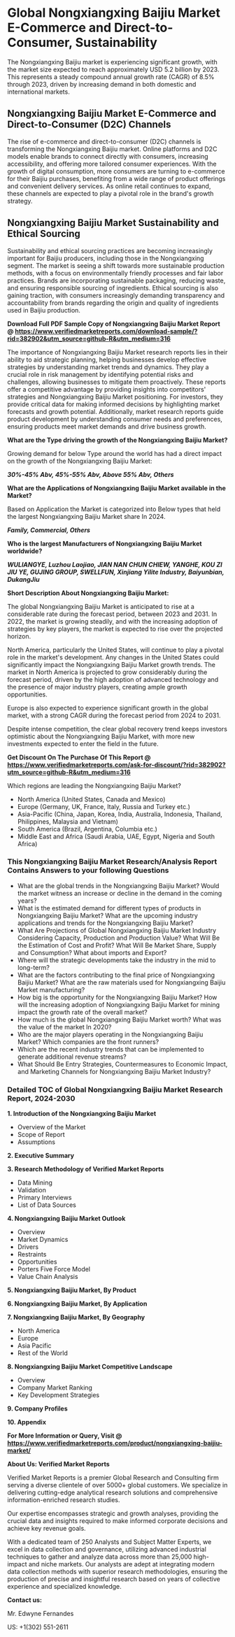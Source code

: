 <h1>Global Nongxiangxing Baijiu Market E-Commerce and Direct-to-Consumer, Sustainability</h1><p class=""><p>The Nongxiangxing Baijiu market is experiencing significant growth, with the market size expected to reach approximately USD 5.2 billion by 2023. This represents a steady compound annual growth rate (CAGR) of 8.5% through 2023, driven by increasing demand in both domestic and international markets.</p><h2>Nongxiangxing Baijiu Market E-Commerce and Direct-to-Consumer (D2C) Channels</h2><p>The rise of e-commerce and direct-to-consumer (D2C) channels is transforming the Nongxiangxing Baijiu market. Online platforms and D2C models enable brands to connect directly with consumers, increasing accessibility, and offering more tailored consumer experiences. With the growth of digital consumption, more consumers are turning to e-commerce for their Baijiu purchases, benefiting from a wide range of product offerings and convenient delivery services. As online retail continues to expand, these channels are expected to play a pivotal role in the brand's growth strategy.</p><h2>Nongxiangxing Baijiu Market Sustainability and Ethical Sourcing</h2><p>Sustainability and ethical sourcing practices are becoming increasingly important for Baijiu producers, including those in the Nongxiangxing segment. The market is seeing a shift towards more sustainable production methods, with a focus on environmentally friendly processes and fair labor practices. Brands are incorporating sustainable packaging, reducing waste, and ensuring responsible sourcing of ingredients. Ethical sourcing is also gaining traction, with consumers increasingly demanding transparency and accountability from brands regarding the origin and quality of ingredients used in Baijiu production.</p></p><p class=""><strong>Download Full PDF Sample Copy of Nongxiangxing Baijiu Market Report @ <a href="https://www.verifiedmarketreports.com/download-sample/?rid=382902&utm_source=github-R&utm_medium=316" target="_blank">https://www.verifiedmarketreports.com/download-sample/?rid=382902&utm_source=github-R&utm_medium=316</a></strong></p><p>The importance of&nbsp;Nongxiangxing Baijiu Market research reports lies in their ability to aid strategic planning, helping businesses develop effective strategies by understanding market trends and dynamics. They play a crucial role in risk management by identifying potential risks and challenges, allowing businesses to mitigate them proactively. These reports offer a competitive advantage by providing insights into competitors' strategies and Nongxiangxing Baijiu Market positioning. For investors, they provide critical data for making informed decisions by highlighting market forecasts and growth potential. Additionally, market research reports guide product development by understanding consumer needs and preferences, ensuring products meet market demands and drive business growth.</p><p><strong>What are the&nbsp;Type driving the growth of the Nongxiangxing Baijiu Market?</strong></p><p id="" class="">Growing demand for below Type around the world has had a direct impact on the growth of the Nongxiangxing Baijiu Market:</p><p class=""><em><strong>30%-45% Abv, 45%-55% Abv, Above 55% Abv, Others</strong></em></p><p class=""><strong>What are the&nbsp;Applications&nbsp;of Nongxiangxing Baijiu Market available in the Market?</strong></p><p id="" class="">Based on Application the Market is categorized into Below types that held the largest Nongxiangxing Baijiu Market share In 2024.</p><p class=""><em><strong>Family, Commercial, Others</strong></em></p><p class=""><strong>Who is the largest Manufacturers of Nongxiangxing Baijiu Market worldwide?</strong></p><p><em><strong>WULIANGYE, Luzhou Laojiao, JIAN NAN CHUN CHIEW, YANGHE, KOU ZI JIU YE, GUJING GROUP, SWELLFUN, Xinjiang Yilite Industry, Baiyunbian, DukangJiu</strong></em></p><p id="" class=""><strong>Short Description About Nongxiangxing Baijiu Market:</strong></p><p>The global Nongxiangxing Baijiu Market is anticipated to rise at a considerable rate during the forecast period, between 2023 and 2031. In 2022, the market is growing steadily, and with the increasing adoption of strategies by key players, the market is expected to rise over the projected horizon.</p><p>North America, particularly the United States, will continue to play a pivotal role in the market's development. Any changes in the United States could significantly impact the Nongxiangxing Baijiu Market growth trends. The market in North America is projected to grow considerably during the forecast period, driven by the high adoption of advanced technology and the presence of major industry players, creating ample growth opportunities.</p><p>Europe is also expected to experience significant growth in the global market, with a strong CAGR during the forecast period from 2024 to 2031.</p><p>Despite intense competition, the clear global recovery trend keeps investors optimistic about the Nongxiangxing Baijiu Market, with more new investments expected to enter the field in the future.</p><p id="" class=""><strong>Get Discount On The Purchase Of This Report @ <a href="https://www.verifiedmarketreports.com/ask-for-discount/?rid=382902?utm_source=github-R&utm_medium=316" target="_blank">https://www.verifiedmarketreports.com/ask-for-discount/?rid=382902?utm_source=github-R&utm_medium=316</a></strong></p><p class="">Which regions are leading the Nongxiangxing Baijiu Market?</p><ul><li>North America (United States, Canada and Mexico)</li><li>Europe (Germany, UK, France, Italy, Russia and Turkey etc.)</li><li>Asia-Pacific (China, Japan, Korea, India, Australia, Indonesia, Thailand, Philippines, Malaysia and Vietnam)</li><li>South America (Brazil, Argentina, Columbia etc.)</li><li>Middle East and Africa (Saudi Arabia, UAE, Egypt, Nigeria and South Africa)</li></ul><h3 id="" class="">This Nongxiangxing Baijiu Market Research/Analysis Report Contains Answers to your following Questions</h3><ul><li>What are the global trends in the Nongxiangxing Baijiu Market? Would the market witness an increase or decline in the demand in the coming years?</li><li>What is the estimated demand for different types of products in Nongxiangxing Baijiu Market? What are the upcoming industry applications and trends for the Nongxiangxing Baijiu Market?</li><li>What Are Projections of Global Nongxiangxing Baijiu Market Industry Considering Capacity, Production and Production Value? What Will Be the Estimation of Cost and Profit? What Will Be Market Share, Supply and Consumption? What about imports and Export?</li><li>Where will the strategic developments take the industry in the mid to long-term?</li><li>What are the factors contributing to the final price of Nongxiangxing Baijiu Market? What are the raw materials used for Nongxiangxing Baijiu Market manufacturing?</li><li>How big is the opportunity for the Nongxiangxing Baijiu Market? How will the increasing adoption of Nongxiangxing Baijiu Market for mining impact the growth rate of the overall market?</li><li>How much is the global Nongxiangxing Baijiu Market worth? What was the value of the market In 2020?</li><li>Who are the major players operating in the Nongxiangxing Baijiu Market? Which companies are the front runners?</li><li>Which are the recent industry trends that can be implemented to generate additional revenue streams?</li><li>What Should Be Entry Strategies, Countermeasures to Economic Impact, and Marketing Channels for Nongxiangxing Baijiu Market Industry?</li></ul><h3 id="" class="">Detailed TOC of Global Nongxiangxing Baijiu Market Research Report, 2024-2030</h3><p id="" class=""><strong>1. Introduction of the Nongxiangxing Baijiu Market</strong></p><ul><li>Overview of the Market</li><li>Scope of Report</li><li>Assumptions</li></ul><p id="" class=""><strong>2. Executive Summary</strong></p><p id="" class=""><strong>3. Research Methodology of Verified Market Reports</strong></p><ul><li>Data Mining</li><li>Validation</li><li>Primary Interviews</li><li>List of Data Sources</li></ul><p id="" class=""><strong>4. Nongxiangxing Baijiu Market Outlook</strong></p><ul><li>Overview</li><li>Market Dynamics</li><li>Drivers</li><li>Restraints</li><li>Opportunities</li><li>Porters Five Force Model</li><li>Value Chain Analysis</li></ul><p id="" class=""><strong>5. Nongxiangxing Baijiu Market, By Product</strong></p><p id="" class=""><strong>6. Nongxiangxing Baijiu Market, By Application</strong></p><p id="" class=""><strong>7. Nongxiangxing Baijiu Market, By Geography</strong></p><ul><li>North America</li><li>Europe</li><li>Asia Pacific</li><li>Rest of the World</li></ul><p id="" class=""><strong>8. Nongxiangxing Baijiu Market Competitive Landscape</strong></p><ul><li>Overview</li><li>Company Market Ranking</li><li>Key Development Strategies</li></ul><p id="" class=""><strong>9. Company Profiles</strong></p><p id="" class=""><strong>10. Appendix</strong></p><p id="" class=""><strong>For More Information or Query, Visit @ <a href="https://www.verifiedmarketreports.com/product/nongxiangxing-baijiu-market/" target="_blank">https://www.verifiedmarketreports.com/product/nongxiangxing-baijiu-market/</a></strong></p><p id="" class=""><strong>About Us: Verified Market Reports</strong></p><p id="" class="">Verified Market Reports is a premier Global Research and Consulting firm serving a diverse clientele of over 5000+ global customers. We specialize in delivering cutting-edge analytical research solutions and comprehensive information-enriched research studies.</p><p id="" class="">Our expertise encompasses strategic and growth analyses, providing the crucial data and insights required to make informed corporate decisions and achieve key revenue goals.</p><p id="" class="">With a dedicated team of 250 Analysts and Subject Matter Experts, we excel in data collection and governance, utilizing advanced industrial techniques to gather and analyze data across more than 25,000 high-impact and niche markets. Our analysts are adept at integrating modern data collection methods with superior research methodologies, ensuring the production of precise and insightful research based on years of collective experience and specialized knowledge.</p><p id="" class=""><strong>Contact us:</strong></p><p id="" class="">Mr. Edwyne Fernandes</p><p id="" class="">US: +1(302) 551-2611</p>